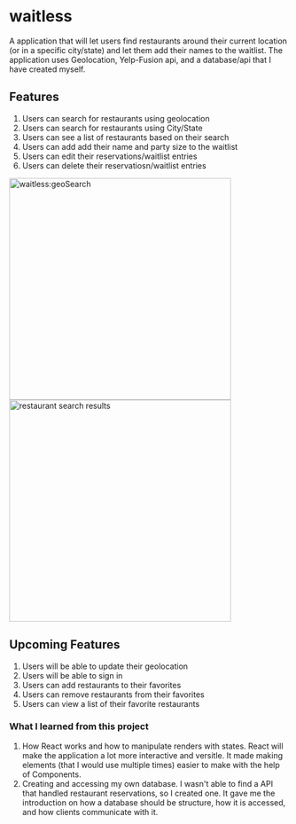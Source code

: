 # waitless

A application that will let users find restaurants around their current location (or in a specific city/state) and
let them add their names to the waitlist. The application uses Geolocation, Yelp-Fusion api, and a database/api that I have created myself. 

## Features 

1) Users can search for restaurants using geolocation
2) Users can search for restaurants using City/State
3) Users can see a list of restaurants based on their search
4) Users can add add their name and party size to the waitlist
5) Users can edit their reservations/waitlist entries
6) Users can delete their reservatiosn/waitlist entries

[<img src="https://user-images.githubusercontent.com/69921839/115765448-a1647980-a35b-11eb-958c-a0b7d9ca4abd.gif" alt="waitless:geoSearch" height="400px">][waitless_application]
[<img src="https://user-images.githubusercontent.com/69921839/115765617-da9ce980-a35b-11eb-9ea2-8a7c0874bec8.gif" alt="restaurant search results" height="400px">][waitless_application]

## Upcoming Features

1) Users will be able to update their geolocation
2) Users will be able to sign in
3) Users can add restaurants to their favorites
4) Users can remove restaurants from their favorites
5) Users can view a list of their favorite restaurants 

### What I learned from this project

1) How React works and how to manipulate renders with states. React will make the application a lot more interactive and versitle. It made making elements (that I would use multiple times) easier to make with the help of Components.
2) Creating and accessing my own database. I wasn't able to find a API that handled restaurant reservations, so I created one. It gave me the introduction on how a database should be structure, how it is accessed, and how clients communicate with it. 


[waitless_application]: #waitless

